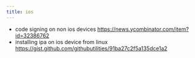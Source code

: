 ```yaml
---
title: ios
---
```

- code signing on non ios devices https://news.ycombinator.com/item?id=32386762
- installing ipa on ios device from linux https://gist.github.com/githubutilities/91ba27c2f5a135dce1a2